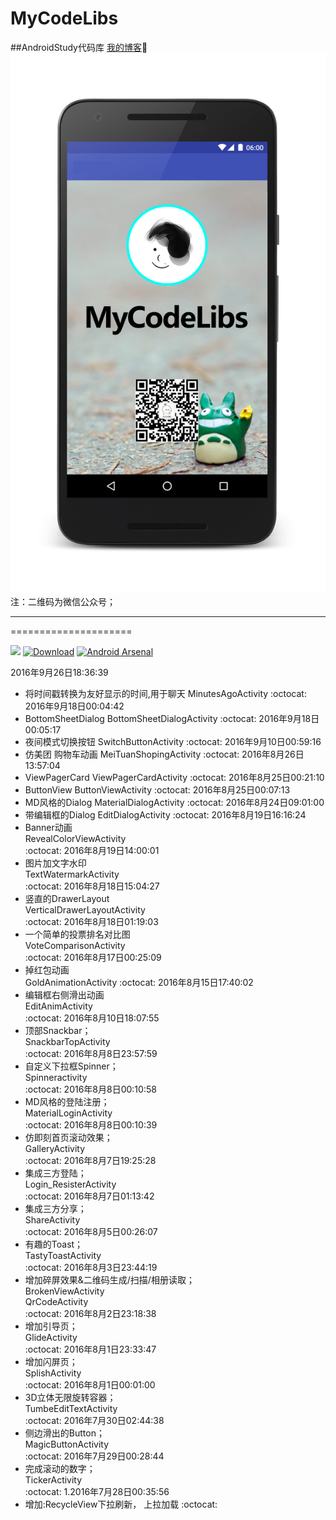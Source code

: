 # MyCodeLibs
##AndroidStudy代码库
[我的博客](http://blog.csdn.net/merbn):running:
![image](https://github.com/Merbn/MyCodeLibs/blob/master/myscreen.png)
注：二维码为微信公众号；
_____________________
=====================

[![](https://jitpack.io/v/rey5137/material.svg)](https://github.com/Merbn/MyCodeLibs) [![Download](https://api.bintray.com/packages/rey5137/maven/material/images/download.svg)](https://github.com/Merbn/MyCodeLibs)  [![Android Arsenal](https://img.shields.io/badge/Android%20Arsenal-Material-brightgreen.svg?style=flat)](https://github.com/Merbn/MyCodeLibs)

2016年9月26日18:36:39
* 将时间戳转换为友好显示的时间,用于聊天
MinutesAgoActivity
:octocat:
2016年9月18日00:04:42
* BottomSheetDialog
BottomSheetDialogActivity
:octocat:
2016年9月18日00:05:17
* 夜间模式切换按钮
SwitchButtonActivity
:octocat:
2016年9月10日00:59:16
* 仿美团  购物车动画
MeiTuanShopingActivity
:octocat:
2016年8月26日13:57:04
* ViewPagerCard
ViewPagerCardActivity
:octocat:
2016年8月25日00:21:10
* ButtonView
ButtonViewActivity
:octocat:
2016年8月25日00:07:13
* MD风格的Dialog
MaterialDialogActivity
:octocat:
2016年8月24日09:01:00
* 带编辑框的Dialog
EditDialogActivity
:octocat:
2016年8月19日16:16:24    
* Banner动画    
RevealColorViewActivity    
:octocat:
2016年8月19日14:00:01    
* 图片加文字水印    
TextWatermarkActivity    
:octocat:
2016年8月18日15:04:27    
* 竖直的DrawerLayout    
VerticalDrawerLayoutActivity    
:octocat:
2016年8月18日01:19:03    
* 一个简单的投票排名对比图    
VoteComparisonActivity    
:octocat:
2016年8月17日00:25:09    
* 掉红包动画    
GoldAnimationActivity
:octocat:
2016年8月15日17:40:02    
* 编辑框右侧滑出动画    
EditAnimActivity    
:octocat:
2016年8月10日18:07:55    
* 顶部Snackbar；    
SnackbarTopActivity    
:octocat:
2016年8月8日23:57:59    
* 自定义下拉框Spinner；   
Spinneractivity    
:octocat:
2016年8月8日00:10:58    
* MD风格的登陆注册；   
MaterialLoginActivity    
:octocat: 
2016年8月8日00:10:39    
* 仿即刻首页滚动效果；   
GalleryActivity    
:octocat: 
2016年8月7日19:25:28    
* 集成三方登陆；   
Login_ResisterActivity    
:octocat: 
2016年8月7日01:13:42    
* 集成三方分享；   
ShareActivity    
:octocat: 
2016年8月5日00:26:07    
* 有趣的Toast；   
TastyToastActivity    
:octocat: 
2016年8月3日23:44:19   
* 增加碎屏效果&二维码生成/扫描/相册读取；  
BrokenViewActivity  
QrCodeActivity   
:octocat: 
2016年8月2日23:18:38   
* 增加引导页；  
GlideActivity   
:octocat: 
2016年8月1日23:33:47   
* 增加闪屏页；  
SplishActivity   
:octocat: 
2016年8月1日00:01:00   
* 3D立体无限旋转容器；  
TumbeEditTextActivity   
:octocat: 
2016年7月30日02:44:38   
* 侧边滑出的Button；  
MagicButtonActivity   
:octocat: 
2016年7月29日00:28:44   
* 完成滚动的数字；  
TickerActivity  
:octocat: 
1.2016年7月28日00:35:56
* 增加:RecycleView下拉刷新， 上拉加载
:octocat:
